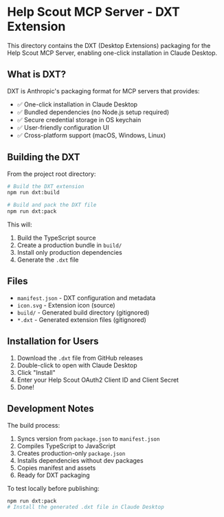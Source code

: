 # Help Scout MCP Server - DXT Extension

This directory contains the DXT (Desktop Extensions) packaging for the Help Scout MCP Server, enabling one-click installation in Claude Desktop.

## What is DXT?

DXT is Anthropic's packaging format for MCP servers that provides:
- ✅ One-click installation in Claude Desktop
- ✅ Bundled dependencies (no Node.js setup required)
- ✅ Secure credential storage in OS keychain
- ✅ User-friendly configuration UI
- ✅ Cross-platform support (macOS, Windows, Linux)

## Building the DXT

From the project root directory:

```bash
# Build the DXT extension
npm run dxt:build

# Build and pack the DXT file
npm run dxt:pack
```

This will:
1. Build the TypeScript source
2. Create a production bundle in `build/`
3. Install only production dependencies
4. Generate the `.dxt` file

## Files

- `manifest.json` - DXT configuration and metadata
- `icon.svg` - Extension icon (source)
- `build/` - Generated build directory (gitignored)
- `*.dxt` - Generated extension files (gitignored)

## Installation for Users

1. Download the `.dxt` file from GitHub releases
2. Double-click to open with Claude Desktop
3. Click "Install"
4. Enter your Help Scout OAuth2 Client ID and Client Secret
5. Done!

## Development Notes

The build process:
1. Syncs version from `package.json` to `manifest.json`
2. Compiles TypeScript to JavaScript
3. Creates production-only `package.json`
4. Installs dependencies without dev packages
5. Copies manifest and assets
6. Ready for DXT packaging

To test locally before publishing:
```bash
npm run dxt:pack
# Install the generated .dxt file in Claude Desktop
```